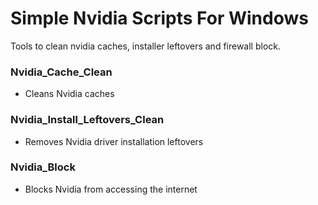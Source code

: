 # Simple Nvidia Scripts For Windows
Tools to clean nvidia caches, installer leftovers and firewall block.
### Nvidia_Cache_Clean  
- Cleans Nvidia caches
### Nvidia_Install_Leftovers_Clean
- Removes Nvidia driver installation leftovers
### Nvidia_Block
- Blocks Nvidia from accessing the internet
